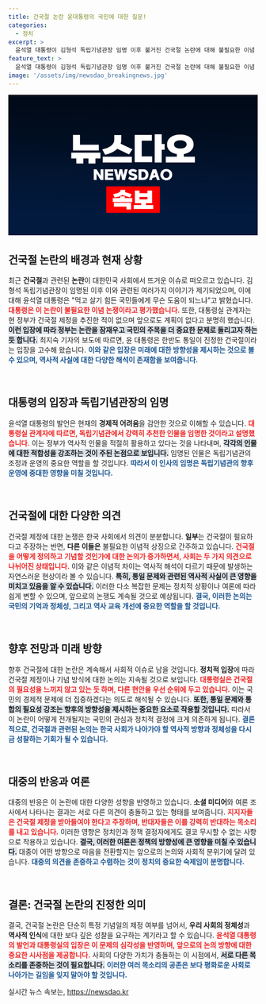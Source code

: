 ```yaml
---
title: 건국절 논란 윤대통령의 국민에 대한 질문!
categories:
  - 정치
excerpt: >
  윤석열 대통령이 김형석 독립기념관장 임명 이후 불거진 건국절 논란에 대해 불필요한 이념 논쟁이라며 선을 그었습니다. 대통령실은 건국절 제정 추진이 없음을 강조하고, 진정한 건국절은 한반도 통일 시점이라는 입장을 밝혔습니다.
feature_text: >
  윤석열 대통령이 김형석 독립기념관장 임명 이후 불거진 건국절 논란에 대해 불필요한 이념 논쟁이라며 선을 그었습니다. 대통령실은 건국절 제정 추진이 없음을 강조하고, 진정한 건국절은 한반도 통일 시점이라는 입장을 밝혔습니다.
image: '/assets/img/newsdao_breakingnews.jpg'
---
```


<p><img src="/assets/img/newsdao_breakingnews.jpg" alt="koreaapp 속보" /></p>

<h2 data-ke-size="size26">건국절 논란의 배경과 현재 상황</h2>

<p data-ke-size="size16">최근 <b>건국절</b>과 관련된 <b>논란</b>이 대한민국 사회에서 뜨거운 이슈로 떠오르고 있습니다. 김형석 독립기념관장이 임명된 이후 이와 관련된 여러가지 이야기가 제기되었으며, 이에 대해 윤석열 대통령은 "먹고 살기 힘든 국민들에게 무슨 도움이 되느냐"고 밝혔습니다. <b><span style="color: #ee2323;">대통령은 이 논란이 불필요한 이념 논쟁이라고 평가했습니다.</span></b> 또한, 대통령실 관계자는 현 정부가 건국절 제정을 추진한 적이 없으며 앞으로도 계획이 없다고 분명히 했습니다. <b><span style="background-color: #21538527;">이런 입장에 따라 정부는 논란을 잠재우고 국민의 주목을 더 중요한 문제로 돌리고자 하는 듯 합니다.</span></b> 최지숙 기자의 보도에 따르면, 윤 대통령은 한반도 통일이 진정한 건국절이라는 입장을 고수해 왔습니다. <b><span style="color: #1a5490;">이와 같은 입장은 미래에 대한 방향성을 제시하는 것으로 볼 수 있으며, 역사적 사실에 대한 다양한 해석이 존재함을 보여줍니다.</span></b></p>

<p data-ke-size="size16">&nbsp;</p>

<h2 data-ke-size="size26">대통령의 입장과 독립기념관장의 임명</h2>

<p data-ke-size="size16">윤석열 대통령의 발언은 현재의 <b>경제적 어려움</b>을 감안한 것으로 이해할 수 있습니다. <b><span style="color: #ee2323;">대통령실 관계자에 따르면, 독립기념관에서 강력히 추천한 인물을 임명한 것이라고 설명했습니다.</span></b> 이는 정부가 역사적 인물을 적절히 활용하고 있다는 것을 나타내며, <b><span style="background-color: #21538527;">각각의 인물에 대한 적합성을 강조하는 것이 주된 논점으로 보입니다.</span></b> 임명된 인물은 독립기념관의 조정과 운영의 중요한 역할을 할 것입니다. <b><span style="color: #1a5490;">따라서 이 인사의 임명은 독립기념관의 향후 운영에 중대한 영향을 미칠 것입니다.</span></b></p>

<p data-ke-size="size16">&nbsp;</p>

<h2 data-ke-size="size26">건국절에 대한 다양한 의견</h2>

<p data-ke-size="size16">건국절 제정에 대한 논쟁은 한국 사회에서 의견이 분분합니다. <b>일부</b>는 건국절이 필요하다고 주장하는 반면, <b>다른 이들은</b> 불필요한 이념적 상징으로 간주하고 있습니다. <b><span style="color: #ee2323;">건국절을 어떻게 정의하고 기념할 것인가에 대한 논의가 증가하면서, 사회는 두 가지 의견으로 나뉘어진 상태입니다.</span></b> 이와 같은 이념적 차이는 역사적 해석이 다르기 때문에 발생하는 자연스러운 현상이라 볼 수 있습니다. <b><span style="background-color: #21538527;">특히, 통일 문제와 관련된 역사적 사실이 큰 영향을 미치고 있음을 알 수 있습니다.</span></b> 이러한 다소 복잡한 문제는 정치적 상황이나 여론에 따라 쉽게 변할 수 있으며, 앞으로의 논쟁도 계속될 것으로 예상됩니다. <b><span style="color: #1a5490;">결국, 이러한 논의는 국민의 기억과 정체성, 그리고 역사 교육 개선에 중요한 역할을 할 것입니다.</span></b></p>

<p data-ke-size="size16">&nbsp;</p>

<h2 data-ke-size="size26">향후 전망과 미래 방향</h2>

<p data-ke-size="size16">향후 건국절에 대한 논란은 계속해서 사회적 이슈로 남을 것입니다. <b>정치적 입장</b>에 따라 건국절 제정이나 기념 방식에 대한 논의는 지속될 것으로 보입니다. <b><span style="color: #ee2323;">대통령실은 건국절의 필요성을 느끼지 않고 있는 듯 하며, 다른 현안을 우선 순위에 두고 있습니다.</span></b> 이는 국민의 경제적 문제에 더 집중하겠다는 의도로 해석될 수 있습니다. <b><span style="background-color: #21538527;">또한, 통일 문제와 통합의 필요성 강조는 향후의 방향성을 제시하는 중요한 요소로 작용할 것입니다.</span></b> 따라서 이 논란이 어떻게 전개될지는 국민의 관심과 정치적 결정에 크게 의존하게 됩니다. <b><span style="color: #1a5490;">결론적으로, 건국절과 관련된 논의는 한국 사회가 나아가야 할 역사적 방향과 정체성을 다시금 성찰하는 기회가 될 수 있습니다.</span></b></p>

<p data-ke-size="size16">&nbsp;</p>

<h2 data-ke-size="size26">대중의 반응과 여론</h2>

<p data-ke-size="size16">대중의 반응은 이 논란에 대한 다양한 성향을 반영하고 있습니다. <b>소셜 미디어</b>와 여론 조사에서 나타나는 결과는 서로 다른 의견이 충돌하고 있는 형태를 보여줍니다. <b><span style="color: #ee2323;">지지자들은 건국절 제정을 받아들여야 한다고 주장하며, 반대자들은 이를 강력히 반대하는 목소리를 내고 있습니다.</span></b> 이러한 영향은 정치인과 정책 결정자에게도 결코 무시할 수 없는 사항으로 작용하고 있습니다. <b><span style="background-color: #21538527;">결국, 이러한 여론은 정책의 방향성에 큰 영향을 미칠 수 있습니다.</span></b> 대중이 어떤 방향으로 마음을 전환할지는 앞으로의 논의와 사회적 분위기에 달려 있습니다. <b><span style="color: #1a5490;">대중의 의견을 존중하고 수렴하는 것이 정치의 중요한 숙제임이 분명합니다.</span></b></p>

<p data-ke-size="size16">&nbsp;</p>

<h2 data-ke-size="size26">결론: 건국절 논란의 진정한 의미</h2>

<p data-ke-size="size16">결국, 건국절 논란은 단순히 특정 기념일의 제정 여부를 넘어서, <b>우리 사회의 정체성</b>과 <b>역사적 인식</b>에 대한 보다 깊은 성찰을 요구하는 계기라고 할 수 있습니다. <b><span style="color: #ee2323;">윤석열 대통령의 발언과 대통령실의 입장은 이 문제의 심각성을 반영하며, 앞으로의 논의 방향에 대한 중요한 시사점을 제공합니다.</span></b> 사회의 다양한 가치가 충돌하는 이 시점에서, <b><span style="background-color: #21538527;">서로 다른 목소리를 존중하는 것이 필요합니다.</span></b> <b><span style="color: #1a5490;">이러한 여러 목소리의 공존은 보다 평화로운 사회로 나아가는 길임을 잊지 말아야 할 것입니다.</span></b></p>
실시간 뉴스 속보는, <a href="https://newsdao.kr" rel="dofollow">https://newsdao.kr</a>


